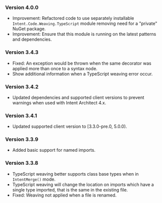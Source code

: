 ### Version 4.0.0

- Improvement: Refactored code to use separately installable `Intent.Code.Weaving.TypeScript` module removing need for a "private" NuGet package.
- Improvement: Ensure that this module is running on the latest patterns and dependencies.
 
### Version 3.4.3

- Fixed: An exception would be thrown when the same decorator was applied more than once to a syntax node.
- Show additional information when a TypeScript weaving error occur.

### Version 3.4.2

- Updated dependencies and supported client versions to prevent warnings when used with Intent Architect 4.x.

### Version 3.4.1

- Updated supported client version to [3.3.0-pre.0, 5.0.0).

### Version 3.3.9

- Added basic support for named imports.

### Version 3.3.8

- TypeScript weaving better supports class base types when in `IntentMerge()` mode.
- TypeScript weaving will change the location on imports which have a single type imported, that is the same in the existing file.
- Fixed: Weaving not applied when a file is renamed.